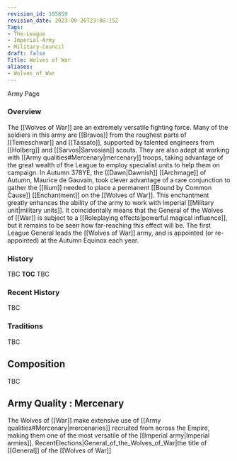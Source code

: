 ```yaml
---
revision_id: 105859
revision_date: 2023-09-26T23:08:15Z
Tags:
- The-League
- Imperial-Army
- Military-Council
draft: false
Title: Wolves of War
aliases:
- Wolves_of_War
---
```

Army Page
### Overview
The [[Wolves of War]] are an extremely versatile fighting force. Many of the soldiers in this army are [[Bravos]] from the roughest parts of [[Temeschwar]] and [[Tassato]], supported by talented engineers from [[Holberg]] and [[Sarvos|Sarvosian]] scouts. They are also adept at working with [[Army qualities#Mercenary|mercenary]] troops, taking advantage of the great wealth of the League to employ specialist units to help them on campaign.
In Autumn 378YE, the [[Dawn|Dawnish]] [[Archmage]] of Autumn, Maurice de Gauvain, took clever advantage of a rare conjunction to gather the [[Ilium]] needed to place a permanent [[Bound by Common Cause]] [[Enchantment]] on the [[Wolves of War]]. This enchantment greatly enhances the ability of the army to work with Imperial [[Military unit|military units]]. It coincidentally means that the General of the Wolves of [[War]] is subject to a [[Roleplaying effects|powerful magical influence]], but it remains to be seen how far-reaching this effect will be.
The first League General leads the [[Wolves of War]] army, and is appointed (or re-appointed) at the Autumn Equinox each year.
### History
TBC
__TOC__
TBC
### Recent History
TBC
### Traditions
TBC
## Composition
TBC
## Army Quality : Mercenary
The Wolves of [[War]] make extensive use of [[Army qualities#Mercenary|mercenaries]] recruited from across the Empire, making them one of the most versatile of the [[Imperial army|Imperial armies]].
RecentElections|General_of_the_Wolves_of_War|the title of [[General]] of the [[Wolves of War]]